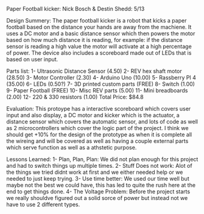 Paper Football kicker: Nick Bosch & Destin Shedd: 5/13

Design Summery: The paper football kicker is a robot that kicks a paper football based on the distance your hands are away from the machiene. It uses a DC motor and a basic distance sensor 
which then powers the motor based on how much distance it is reading, for example: if the distance sensor is reading a high value the motor will activate at a high percentage of power. The 
device also includes a scoreboard made out of LEDs that is based on user input. 

Parts list:
1- Ultrasonic Distance Sensor (4.50)
2- REV hex shaft motor (28.50)
3- Motor Controller (2.30)
4- Arduino Uno (10.00)
5- Rassberry PI 4 (35.00)
6- LEDs (0.50?)
7- 3D printed custom parts (FREE)
8- Switch (1.00)
9- Paper Football (FREE)
10- Misc REV parts (5.00)
11- Mini breadboards (2.00)
12- 220 & 330 resistors (1.00)
Total Price: $84.8

Evaluation: This protoype has a interactive scoreboard which covers user input and also display, a DC motor and kicker which is the actuator, a distance sensor which covers the automatic sensor,
and lots of code as well as 2 microcontrollers which cover the logic part of the project. I think we should get +10% for the design of the prototype as when it is complete all the wireing and 
will be covered as well as having a couple external parts which serve function as well as a athstetic purpose. 

Lessons Learned: 
1- Plan, Plan, Plan: We did not plan enough for this project and had to switch things up multiple times.
2- Stuff Does not work: Alot of the things we tried didnt work at first and we either needed help or we needed to just keep trying.
3- Use time better: We used our time well but maybe not the best we could have, this has led to quite the rush here at the end to get things done.
4- The Voltage Problem: Before the project starts we really shouldve figured out a solid sorce of power but instead not we have to use 2 different types.
